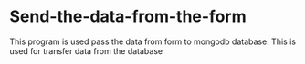 # Send-the-data-from-the-form
This program is used pass the data from form to mongodb database. This is used for transfer data from the database
